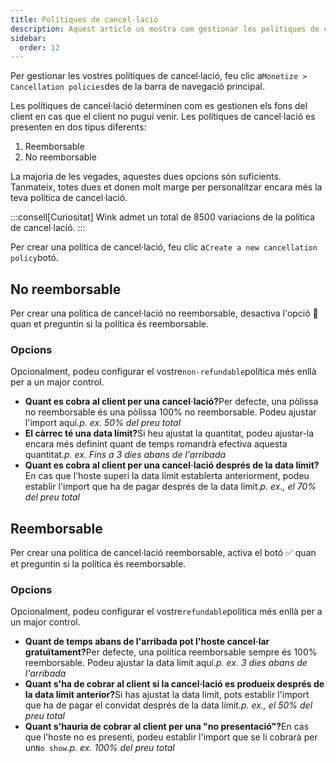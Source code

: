 ```yaml
---
title: Polítiques de cancel·lació
description: Aquest article us mostra com gestionar les polítiques de cancel·lació a Wink.
sidebar:
  order: 12
---
```

Per gestionar les vostres polítiques de cancel·lació, feu clic a`Monetize > Cancellation policies`des de la barra de navegació principal.

Les polítiques de cancel·lació determinen com es gestionen els fons del client en cas que el client no pugui venir. Les polítiques de cancel·lació es presenten en dos tipus diferents:

1. Reemborsable
2. No reemborsable

La majoria de les vegades, aquestes dues opcions són suficients. Tanmateix, totes dues et donen molt marge per personalitzar encara més la teva política de cancel·lació.

:::consell\[Curiositat]
Wink admet un total de 8500 variacions de la política de cancel·lació.
:::

Per crear una política de cancel·lació, feu clic a`Create a new cancellation policy`botó.

## No reemborsable

Per crear una política de cancel·lació no reemborsable, desactiva l'opció 🛑 quan et preguntin si la política és reemborsable.

### Opcions

Opcionalment, podeu configurar el vostre`non-refundable`política més enllà per a un major control.

* **Quant es cobra al client per una cancel·lació?**&#x50;er defecte, una pòlissa no reemborsable és una pòlissa 100% no reemborsable. Podeu ajustar l'import aquí.*p. ex. 50% del preu total*
* **El càrrec té una data límit?**&#x53;i heu ajustat la quantitat, podeu ajustar-la encara més definint quant de temps romandrà efectiva aquesta quantitat.*p. ex. Fins a 3 dies abans de l'arribada*
* **Quant es cobra al client per una cancel·lació després de la data límit?**&#x45;n cas que l'hoste superi la data límit establerta anteriorment, podeu establir l'import que ha de pagar després de la data límit.*p. ex., el 70% del preu total*

## Reemborsable

Per crear una política de cancel·lació reemborsable, activa el botó ✅ quan et preguntin si la política és reemborsable.

### Opcions

Opcionalment, podeu configurar el vostre`refundable`política més enllà per a un major control.

* **Quant de temps abans de l'arribada pot l'hoste cancel·lar gratuïtament?**&#x50;er defecte, una política reemborsable sempre és 100% reemborsable. Podeu ajustar la data límit aquí.*p. ex. 3 dies abans de l'arribada*
* **Quant s'ha de cobrar al client si la cancel·lació es produeix després de la data límit anterior?**&#x53;i has ajustat la data límit, pots establir l'import que ha de pagar el convidat després de la data límit.*p. ex., el 50% del preu total*
* **Quant s'hauria de cobrar al client per una "no presentació"?**&#x45;n cas que l'hoste no es presenti, podeu establir l'import que se li cobrarà per un`No show`.*p. ex. 100% del preu total*

